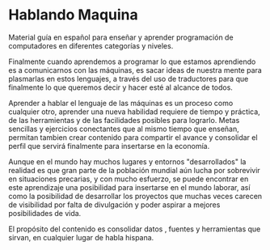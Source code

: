 # Hablando Maquina
Material guía en español para enseñar y aprender programación de computadores en diferentes categorías y niveles.

Finalmente cuando aprendemos a programar lo que estamos aprendiendo es a comunicarnos con las máquinas, es sacar ideas de nuestra mente para plasmarlas en estos lenguajes, a través del uso de traductores para que finalmente lo que queremos decir y hacer esté al alcance de todos.

Aprender a hablar el lenguaje de las máquinas es un proceso como cualquier otro, aprender una nueva habilidad requiere de tiempo y práctica, de las herramientas y de las facilidades posibles para lograrlo.
Metas sencillas y ejercicios conectantes que al mismo tiempo que enseñan, permitan tambien crear contenido para compartir el avance y consolidar el perfil que servirá finalmente para insertarse en la economía.

Aunque en el mundo hay muchos lugares y entornos "desarrollados" la realidad es que gran parte de la población mundial aún lucha por sobrevivir en situaciones precarias, y con mucho esfuerzo, se puede encontrar en este aprendizaje una posibilidad para insertarse en el mundo laborar, así como la posibilidad de desarrollar los proyectos que muchas veces carecen de visibilidad por falta de divulgación y poder aspirar a mejores posibilidades de vida.

El propósito del contenido es consolidar datos , fuentes y herramientas que sirvan, en cualquier lugar de habla hispana.
